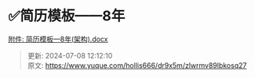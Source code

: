 # ✅简历模板——8年

[附件: 简历模板—8年(架构).docx](./attachments/zUOaCCN_zbaZNrIy/简历模板—8年(架构).docx)



> 更新: 2024-07-08 12:12:10  
> 原文: <https://www.yuque.com/hollis666/dr9x5m/zlwrmv89lbkosq27>